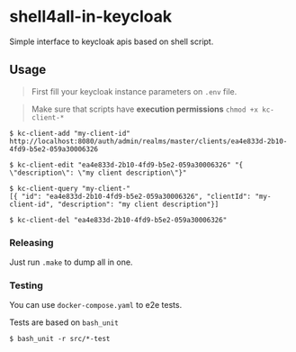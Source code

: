 # shell4all-in-keycloak
Simple interface to keycloak apis based on shell script.

## Usage

> First fill your keycloak instance parameters on `.env` file.

> Make sure that scripts have **execution permissions** `chmod +x kc-client-*`


```console
$ kc-client-add "my-client-id"
http://localhost:8080/auth/admin/realms/master/clients/ea4e833d-2b10-4fd9-b5e2-059a30006326

$ kc-client-edit "ea4e833d-2b10-4fd9-b5e2-059a30006326" "{ \"description\": \"my client description\"}"

$ kc-client-query "my-client-"
[{ "id": "ea4e833d-2b10-4fd9-b5e2-059a30006326", "clientId": "my-client-id", "description": "my client description"}]

$ kc-client-del "ea4e833d-2b10-4fd9-b5e2-059a30006326"

```

### Releasing

Just run `.make` to dump all in one.

### Testing

You can use `docker-compose.yaml` to e2e tests.

Tests are based on `bash_unit`

```console
$ bash_unit -r src/*-test
```
